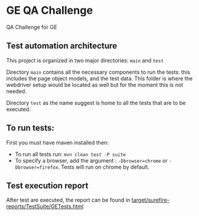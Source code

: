 # GE QA Challenge

QA Challenge for GE

## Test automation architecture

This project is organized in two major directories: `main` and `test`

Directory `main` contains all the necessary components to run the tests: this includes
the page object models, and the test data. This folder is where the webdriver setup
would be located as well but for the moment this is not needed.

Directory `test` as the name suggest is home to all the tests that are to be executed.

## To run tests:

First you must have maven installed then:

* To run all tests run: `mvn clean test -P suite`
* To specify a browser, add the argument : `-Dbrowser=chrome` or `-Dbrowser=firefox`. Tests will run on chrome by
  default.

## Test execution report

After test are executed, the report can be found
in [target/surefire-reports/TestSuite/GETests.html](target/surefire-reports/TestSuite/GETests.html)
